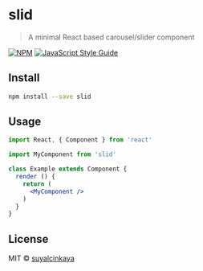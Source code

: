 # slid

> A minimal React based carousel/slider component

[![NPM](https://img.shields.io/npm/v/slid.svg)](https://www.npmjs.com/package/slid) [![JavaScript Style Guide](https://img.shields.io/badge/code_style-standard-brightgreen.svg)](https://standardjs.com)

## Install

```bash
npm install --save slid
```

## Usage

```jsx
import React, { Component } from 'react'

import MyComponent from 'slid'

class Example extends Component {
  render () {
    return (
      <MyComponent />
    )
  }
}
```

## License

MIT © [suyalcinkaya](https://github.com/suyalcinkaya)
